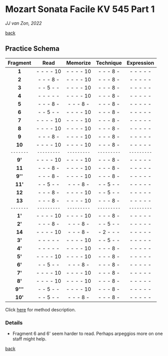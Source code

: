 Mozart Sonata Facile KV 545 Part 1
==================================

*JJ van Zon, 2022*

[back](./)

Practice Schema
---------------

| Fragment|   Read    | Memorize  | Technique |Expression |
|:-------:|:---------:|:---------:|:---------:|:---------:|
| __1__   | - - - - 10| - - - - 10| - - - 8 - | - - - - - |
| __2__   | - - - 8 - | - - - - 10| - - - 8 - | - - - - - |
| __3__   | - - 5 - - | - - - - 10| - - - 8 - | - - - - - |
| __4__   | - - - - - | - - - - 10| - - - 8 - | - - - - - |
| __5__   | - - - 8 - | - - - 8 - | - - - 8 - | - - - - - |
| __6__   | - - 5 - - | - - - - 10| - - - 8 - | - - - - - |
| __7__   | - - - - 10| - - - - 10| - - - 8 - | - - - - - |
| __8__   | - - - - 10| - - - - 10| - - - 8 - | - - - - - |
| __9__   | - - - 8 - | - - - - 10| - - - 8 - | - - - - - |
| __10__  | - - - - 10| - - - - 10| - - - 8 - | - - - - - |
|`-------`|`---------`|`---------`|`---------`|`---------`|
| __9'__  | - - - - 10| - - - - 10| - - - 8 - | - - - - - |
| __11__  | - - - 8 - | - - - - 10| - - - 8 - | - - - - - |
| __9''__ | - - - 8 - | - - - - 10| - - - 8 - | - - - - - |
| __11'__ | - - 5 - - | - - - 8 - | - - 5 - - | - - - - - |
| __12__  | - - - 8 - | - - - - 10| - - 5 - - | - - - - - |
| __13__  | - - - 8 - | - - - - 10| - - - 8 - | - - - - - |
|`-------`|`---------`|`---------`|`---------`|`---------`|
| __1'__  | - - - - 10| - - - - 10| - - - 8 - | - - - - - |
| __2'__  | - - - 8 - | - - - 8 - | - - 5 - - | - - - - - |
| __14__  | - - - - 10| - - - 8 - | - 2 - - - | - - - - - |
| __3'__  | - - - - - | - - - - 10| - - 5 - - | - - - - - |
| __4'__  | - - - - - | - - - - 10| - - - 8 - | - - - - - |
| __5'__  | - - - - 10| - - - - 10| - - - 8 - | - - - - - |
| __6'__  | - - 5 - - | - - - 8 - | - - - 8 - | - - - - - |
| __7'__  | - - - - 10| - - - - 10| - - - 8 - | - - - - - |
| __8'__  | - - - - 10| - - - - 10| - - - 8 - | - - - - - |
| __9'''__| - - 5 - - | - - - - 10| - - - 8 - | - - - - - |
| __10'__ | - - 5 - - | - - - 8 - | - - - 8 - | - - - - - |

Click [here](https://jjvanzon.github.io/Piano-Playing-Docs/methods/practice-schema.html) for method description.

### Details

- Fragment 6 and 6' seem harder to read. Perhaps arpeggios more on one staff might help.

[back](./)
